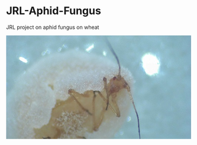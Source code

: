 # JRL-Aphid-Fungus
JRL project on aphid fungus on wheat

![This is an image](LivingSnowqueenV2-CC104resized.jpg)
